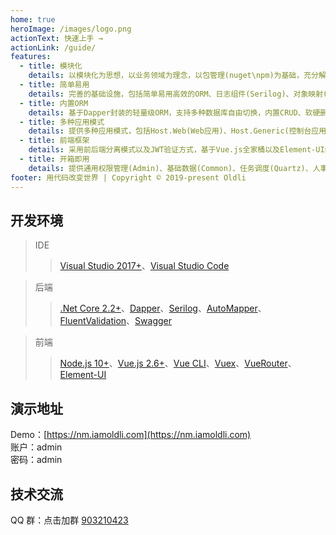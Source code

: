 ```yaml
---
home: true
heroImage: /images/logo.png
actionText: 快速上手 →
actionLink: /guide/
features:
  - title: 模块化
    details: 以模块化为思想，以业务领域为理念，以包管理(nuget\npm)为基础，充分解耦业务功能，使业务最大化的得到复用，极大减少重复开发时间，结合在线代码生成器，让您“一天一模块，三天一系统”不再是梦想。
  - title: 简单易用
    details: 完善的基础设施，包括简单易用高效的ORM、日志组件(Serilog)、对象映射(AutoMapper)、Api文档(Swagger)、缓存(MemoryCachge/Redis)、强类型验证(FluentValidation)、消息队列(RabbitMQ)、任务调度(Quartz)等功能模块，用什么注入即可。
  - title: 内置ORM
    details: 基于Dapper封装的轻量级ORM，支持多种数据库自由切换，内置CRUD、软硬删除、Lamdba表达式查询、多表连接查询、分组查询、跨库连接查询、日期分库分表以及自定义分表策略，提供多个常用实体基类和对应功能，如自动设置创建人、创建日期、修改人、修改日期、删除人、删除日期等功能。
  - title: 多种应用模式
    details: 提供多种应用模式，包括Host.Web(Web应用)、Host.Generic(控制台应用)、Host.Electron(基于Electron的跨平台客户端应用)三种模式，三种模式共用同一套底层代码。
  - title: 前端框架
    details: 采用前后端分离模式以及JWT验证方式，基于Vue.js全家桶以及Element-UI组件库实现了一整套模块化的解决方案，封装了数十种组件，完善的权限管理功能以及灵活的可配置性(IE请自觉关闭本文档)
  - title: 开箱即用
    details: 提供通用权限管理(Admin)、基础数据(Common)、任务调度(Quartz)、人事档案(PersonnelFiles)、代码生成(CodeGenerator)等业务模块，开箱即用，让您专注于业务开发。
footer: 用代码改变世界 | Copyright © 2019-present Oldli
---
```


## 开发环境

> IDE
>
> > [Visual Studio 2017+](https://visualstudio.microsoft.com/zh-hans/downloads/)、[Visual Studio Code](https://code.visualstudio.com/)

> 后端
>
> > [.Net Core 2.2+](https://dotnet.microsoft.com/download)、[Dapper](https://github.com/StackExchange/Dapper)、[Serilog](https://serilog.net/)、[AutoMapper](https://automapper.org/)、[FluentValidation](https://fluentvalidation.net)、[Swagger](https://github.com/domaindrivendev/Swashbuckle.AspNetCore)

> 前端
>
> > [Node.js 10+](https://nodejs.org/en/)、[Vue.js 2.6+](https://cn.vuejs.org/)、[Vue CLI](https://cli.vuejs.org/zh/guide/)、[Vuex](https://vuex.vuejs.org/zh/)、[VueRouter](https://router.vuejs.org/zh/)、[Element-UI](https://element.eleme.cn/#/zh-CN/component/installation)

## 演示地址

Demo：[https://nm.iamoldli.com](https://nm.iamoldli.com)  
账户：admin  
密码：admin

## 技术交流

QQ 群：点击加群 [903210423](http://shang.qq.com/wpa/qunwpa?idkey=cfc871fccc7173f17ac2c9d12c8a31a7549c260e6aefcb6a40fdcc4b423940b0)

<img style="width:300px;" :src="$withBase('/images/qq.jpg')" />
